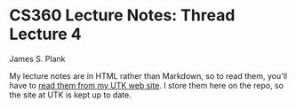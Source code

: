 # CS360 Lecture Notes: Thread Lecture 4

James S. Plank

My lecture notes are in HTML rather than Markdown, so to read them,
you'll have to [read them from my UTK web site](http://web.eecs.utk.edu/~plank/plank/classes/cs360/360/notes/Thread4/lecture.html).  I store them here on the repo, so the site at UTK is 
kept up to date.

